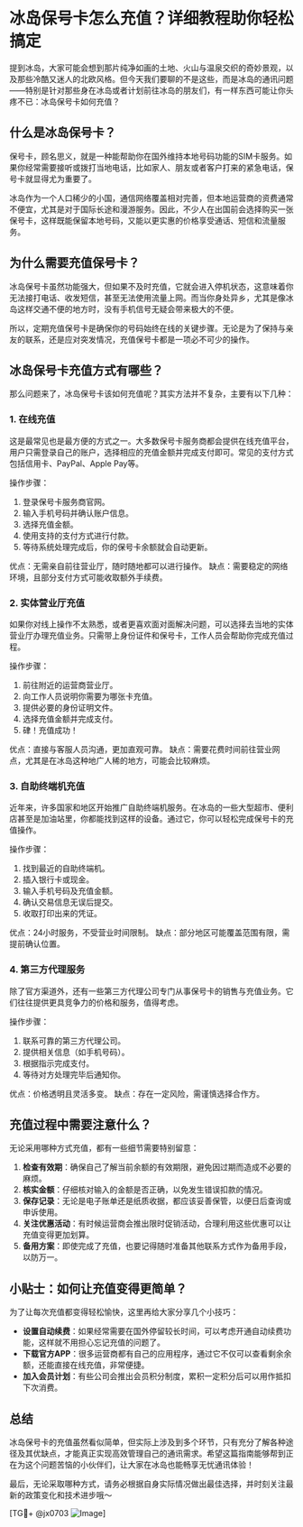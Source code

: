 # 冰岛保号卡怎么充值？详细教程助你轻松搞定

提到冰岛，大家可能会想到那片纯净如画的土地、火山与温泉交织的奇妙景观，以及那些冷酷又迷人的北欧风格。但今天我们要聊的不是这些，而是冰岛的通讯问题——特别是针对那些身在冰岛或者计划前往冰岛的朋友们，有一样东西可能让你头疼不已：冰岛保号卡如何充值？

## 什么是冰岛保号卡？

保号卡，顾名思义，就是一种能帮助你在国外维持本地号码功能的SIM卡服务。如果你经常需要接听或拨打当地电话，比如家人、朋友或者客户打来的紧急电话，保号卡就显得尤为重要了。

冰岛作为一个人口稀少的小国，通信网络覆盖相对完善，但本地运营商的资费通常不便宜，尤其是对于国际长途和漫游服务。因此，不少人在出国前会选择购买一张保号卡，这样既能保留本地号码，又能以更实惠的价格享受通话、短信和流量服务。

## 为什么需要充值保号卡？

冰岛保号卡虽然功能强大，但如果不及时充值，它就会进入停机状态，这意味着你无法接打电话、收发短信，甚至无法使用流量上网。而当你身处异乡，尤其是像冰岛这样交通不便的地方时，没有手机信号无疑会带来极大的不便。

所以，定期充值保号卡是确保你的号码始终在线的关键步骤。无论是为了保持与亲友的联系，还是应对突发情况，充值保号卡都是一项必不可少的操作。

## 冰岛保号卡充值方式有哪些？

那么问题来了，冰岛保号卡该如何充值呢？其实方法并不复杂，主要有以下几种：

### 1. 在线充值

这是最常见也是最方便的方式之一。大多数保号卡服务商都会提供在线充值平台，用户只需登录自己的账户，选择相应的充值金额并完成支付即可。常见的支付方式包括信用卡、PayPal、Apple Pay等。

操作步骤：
1. 登录保号卡服务商官网。
2. 输入手机号码并确认账户信息。
3. 选择充值金额。
4. 使用支持的支付方式进行付款。
5. 等待系统处理完成后，你的保号卡余额就会自动更新。

优点：无需亲自前往营业厅，随时随地都可以进行操作。
缺点：需要稳定的网络环境，且部分支付方式可能收取额外手续费。

### 2. 实体营业厅充值

如果你对线上操作不太熟悉，或者更喜欢面对面解决问题，可以选择去当地的实体营业厅办理充值业务。只需带上身份证件和保号卡，工作人员会帮助你完成充值过程。

操作步骤：
1. 前往附近的运营商营业厅。
2. 向工作人员说明你需要为哪张卡充值。
3. 提供必要的身份证明文件。
4. 选择充值金额并完成支付。
5. 硉！充值成功！

优点：直接与客服人员沟通，更加直观可靠。
缺点：需要花费时间前往营业网点，尤其是在冰岛这种地广人稀的地方，可能会比较麻烦。

### 3. 自助终端机充值

近年来，许多国家和地区开始推广自助终端机服务。在冰岛的一些大型超市、便利店甚至是加油站里，你都能找到这样的设备。通过它，你可以轻松完成保号卡的充值操作。

操作步骤：
1. 找到最近的自助终端机。
2. 插入银行卡或现金。
3. 输入手机号码及充值金额。
4. 确认交易信息无误后提交。
5. 收取打印出来的凭证。

优点：24小时服务，不受营业时间限制。
缺点：部分地区可能覆盖范围有限，需提前确认位置。

### 4. 第三方代理服务

除了官方渠道外，还有一些第三方代理公司专门从事保号卡的销售与充值业务。它们往往提供更具竞争力的价格和服务，值得考虑。

操作步骤：
1. 联系可靠的第三方代理公司。
2. 提供相关信息（如手机号码）。
3. 根据指示完成支付。
4. 等待对方处理完毕后通知你。

优点：价格透明且灵活多变。
缺点：存在一定风险，需谨慎选择合作方。

## 充值过程中需要注意什么？

无论采用哪种方式充值，都有一些细节需要特别留意：

1. **检查有效期**：确保自己了解当前余额的有效期限，避免因过期而造成不必要的麻烦。
2. **核实金额**：仔细核对输入的金额是否正确，以免发生错误扣款的情况。
3. **保存记录**：无论是电子账单还是纸质收据，都应该妥善保管，以便日后查询或申诉使用。
4. **关注优惠活动**：有时候运营商会推出限时促销活动，合理利用这些优惠可以让充值变得更加划算。
5. **备用方案**：即使完成了充值，也要记得随时准备其他联系方式作为备用手段，以防万一。

## 小贴士：如何让充值变得更简单？

为了让每次充值都变得轻松愉快，这里再给大家分享几个小技巧：

- **设置自动续费**：如果经常需要在国外停留较长时间，可以考虑开通自动续费功能，这样就不用担心忘记充值的问题了。
- **下载官方APP**：很多运营商都有自己的应用程序，通过它不仅可以查看剩余余额，还能直接在线充值，非常便捷。
- **加入会员计划**：有些公司会推出会员积分制度，累积一定积分后可以用作抵扣下次消费。

## 总结

冰岛保号卡的充值虽然看似简单，但实际上涉及到多个环节，只有充分了解各种途径及其优缺点，才能真正实现高效管理自己的通讯需求。希望这篇指南能够帮到正在为这个问题苦恼的小伙伴们，让大家在冰岛也能畅享无忧通讯体验！

最后，无论采取哪种方式，请务必根据自身实际情况做出最佳选择，并时刻关注最新的政策变化和技术进步哦～

[TG💪+ @jx0703 ![Image](https://github.com/user-attachments/assets/dbca1d08-cadb-493c-b0ec-ad6f7a83f270)]